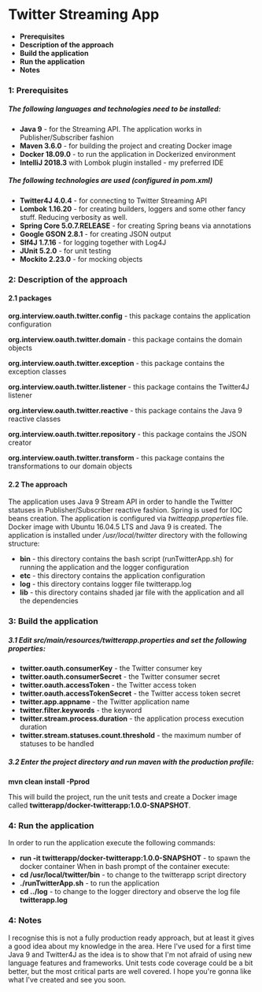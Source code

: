 # Twitter Streaming App #

+ **Prerequisites**
+ **Description of the approach**
+ **Build the application**
+ **Run the application**
+ **Notes**

### 1: Prerequisites

##### The following languages and technologies need to be installed:
- **Java 9** - for the Streaming API. The application works in Publisher/Subscriber fashion
- **Maven 3.6.0** - for building the project and creating Docker image
- **Docker 18.09.0** - to run the application in Dockerized environment
- **IntelliJ 2018.3** with Lombok plugin installed - my preferred IDE

##### The following technologies are used (configured in pom.xml)
- **Twitter4J 4.0.4** - for connecting to Twitter Streaming API
- **Lombok 1.16.20** - for creating builders, loggers and some other fancy stuff. Reducing verbosity as well.
- **Spring Core 5.0.7.RELEASE** - for creating Spring beans via annotations
- **Google GSON 2.8.1** - for creating JSON output
- **Slf4J 1.7.16** - for logging together with Log4J
- **JUnit 5.2.0** - for unit testing
- **Mockito 2.23.0** - for mocking objects

### 2: Description of the approach
#### **2.1 packages**

**org.interview.oauth.twitter.config** - this package contains the application configuration

**org.interview.oauth.twitter.domain** - this package contains the domain objects

**org.interview.oauth.twitter.exception** - this package contains the exception classes

**org.interview.oauth.twitter.listener** - this package contains the Twitter4J listener

**org.interview.oauth.twitter.reactive** - this package contains the Java 9 reactive classes

**org.interview.oauth.twitter.repository** - this package contains the JSON creator

**org.interview.oauth.twitter.transform** - this package contains the transformations to our domain objects


#### **2.2 The approach**

The application uses Java 9 Stream API in order to handle the Twitter statuses in Publisher/Subscriber reactive fashion.
Spring is used for IOC beans creation. The application is configured via *twitteapp.properties* file.
Docker image with Ubuntu 16.04.5 LTS and Java 9 is created. The application is installed under */usr/local/twitter* directory
with the following structure:
- **bin** - this directory contains the bash script (runTwitterApp.sh) for running the application and the logger configuration
- **etc** - this directory contains the application configuration
- **log** - this directory contains logger file twitterapp.log
- **lib** - this directory contains shaded jar file with the application and all the dependencies

### 3: Build the application

##### 3.1 Edit *src/main/resources/twitterapp.properties* and set the following properties:
- **twitter.oauth.consumerKey** - the Twitter consumer key
- **twitter.oauth.consumerSecret** - the Twitter consumer secret
- **twitter.oauth.accessToken** - the Twitter access token
- **twitter.oauth.accessTokenSecret** - the Twitter access token secret
- **twitter.app.appname** - the Twitter application name
- **twitter.filter.keywords** - the keyword
- **twitter.stream.process.duration** - the application process execution duration
- **twitter.stream.statuses.count.threshold** - the maximum number of statuses to be handled

##### 3.2 Enter the project directory and run maven with the production profile:
**mvn clean install -Pprod**

This will build the project, run the unit tests and create a Docker image called **twitterapp/docker-twitterapp:1.0.0-SNAPSHOT**.

### 4: Run the application
In order to run the application execute the following commands:

- **run -it twitterapp/docker-twitterapp:1.0.0-SNAPSHOT** - to spawn the docker container
When in bash prompt of the container execute:
- **cd /usr/local/twitter/bin** - to change to the twitterapp script directory
- **./runTwitterApp.sh** - to run the application
- **cd ../log** - to change to the logger directory and observe the log file **twitterapp.log**

### 4: Notes

I recognise this is not a fully production ready approach, but at least it gives a good
idea about my knowledge in the area. Here I've used for a first time Java 9 and Twitter4J
as the idea is to show that I'm not afraid of using new language features and frameworks.
Unit tests code coverage could be a bit better, but the most critical parts are well covered.
I hope you're gonna like what I've created and see you soon.
